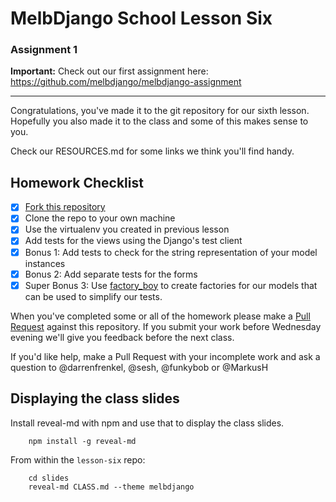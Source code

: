 # MelbDjango School Lesson Six

### Assignment 1

**Important:** Check out our first assignment here: https://github.com/melbdjango/melbdjango-assignment

---


Congratulations, you've made it to the git repository for our sixth lesson. Hopefully you also made it to the class and some of this makes sense to you.

Check our RESOURCES.md for some links we think you'll find handy.


## Homework Checklist

- [x] [Fork this repository][gh-fork]
- [x] Clone the repo to your own machine
- [x] Use the virtualenv you created in previous lesson
- [x] Add tests for the views using the Django's test client
- [x] Bonus 1: Add tests to check for the string representation of your model instances
- [x] Bonus 2: Add separate tests for the forms
- [x] Super Bonus 3: Use [factory_boy](https://factoryboy.readthedocs.org/) to create factories for our models that can be used to simplify our tests.

When you've completed some or all of the homework please make a [Pull Request][gh-pr] against this repository. If you submit your work before Wednesday evening we'll give you feedback before the next class.

If you'd like help, make a Pull Request with your incomplete work and ask a question to @darrenfrenkel, @sesh, @funkybob or @MarkusH


## Displaying the class slides

Install reveal-md with npm and use that to display the class slides.

```
    npm install -g reveal-md
```

From within the `lesson-six` repo:

```
    cd slides
    reveal-md CLASS.md --theme melbdjango
```

[gh-fork]: https://help.github.com/articles/fork-a-repo/
[gh-pr]: https://help.github.com/articles/using-pull-requests/
[dj-request-response]: https://docs.djangoproject.com/en/1.8/ref/request-response/
[mdn-html]: https://developer.mozilla.org/en-US/docs/Web/Guide/HTML/Introduction
